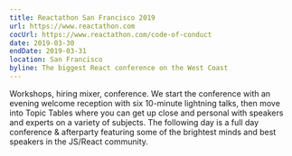 ```yaml
---
title: Reactathon San Francisco 2019
url: https://www.reactathon.com
cocUrl: https://www.reactathon.com/code-of-conduct
date: 2019-03-30
endDate: 2019-03-31
location: San Francisco
byline: The biggest React conference on the West Coast
---
```


Workshops, hiring mixer, conference. We start the conference with an evening welcome reception with six 10-minute lightning talks, then move into Topic Tables where you can get up close and personal with speakers and experts on a variety of subjects. The following day is a full day conference & afterparty featuring some of the brightest minds and best speakers in the JS/React community.
